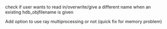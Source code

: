 check if user wants to read in/overwrite/give a different name when an existing hdb_objfilename is given

Add option to use ray multiprocessing or not (quick fix for memory problem)


